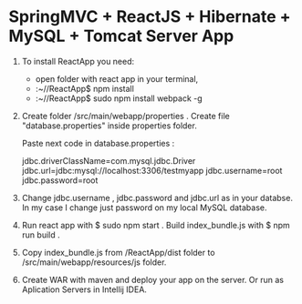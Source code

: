 # SpringMVC + ReactJS + Hibernate + MySQL + Tomcat Server App

1. To install ReactApp you need:
    - open folder with react app in your terminal,
    - :~//ReactApp$ npm install
    - :~//ReactApp$ sudo npm install webpack -g

2. Create folder /src/main/webapp/properties . 
    Create file "database.properties" inside properties folder.
    
    Paste next code in database.properties :
    
    jdbc.driverClassName=com.mysql.jdbc.Driver
    jdbc.url=jdbc:mysql://localhost:3306/testmyapp
    jdbc.username=root
    jdbc.password=root 
    
3. Change jdbc.username , jdbc.password and jdbc.url as in your 
   databse. In my case I change just password on my 
   local MySQL database. 
   
4. Run react app with $ sudo npm start . 
   Build index_bundle.js with $ npm run build . 
   
5. Copy index_bundle.js from /ReactApp/dist folder to 
    /src/main/webapp/resources/js folder.
    
6. Create WAR with maven and deploy your app on the server. 
    Or run as Aplication Servers in Intellij IDEA.

